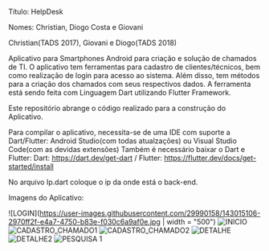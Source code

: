 Título: HelpDesk

Nomes: Christian, Diogo Costa e Giovani

Christian(TADS 2017), Giovani e Diogo(TADS 2018)

Aplicativo para Smartphones Android para criação e solução de chamados de TI. O aplicativo tem ferramentas para cadastro de clientes/técnicos, bem como realização de login para acesso ao sistema. Além disso, tem métodos para a criação dos chamados com seus respectivos dados. A ferramenta está sendo feita com Linguagem Dart utilizando Flutter Framework.

Este repositório abrange o código realizado para a construção do Aplicativo.

Para compilar o aplicativo, necessita-se de uma IDE com suporte a Dart/Flutter: Android Studio(com todas atualzações) ou Visual Studio Code(com as devidas extensões) Também é necessário baixar o Dart e Flutter: Dart: https://dart.dev/get-dart / Flutter: https://flutter.dev/docs/get-started/install

No arquivo Ip.dart coloque o ip da onde está o back-end.

Imagens do Aplicativo:

![LOGIN](https://user-images.githubusercontent.com/29990158/143015106-2970ff2f-e4a7-4750-b83e-f030c6a9af0e.jpg | width = "500")
![INICIO](https://user-images.githubusercontent.com/29990158/143015127-01681d59-935f-4369-a820-35387a6e8f4d.jpg)
![CADASTRO_CHAMADO1](https://user-images.githubusercontent.com/29990158/143015151-42fc896f-167f-4275-bb15-2c24f6da7926.jpg)
![CADASTRO_CHAMADO2](https://user-images.githubusercontent.com/29990158/143015156-da7b685e-1b37-4a89-9915-cba92225c6be.jpg)
![DETALHE](https://user-images.githubusercontent.com/29990158/143015204-0b0317ab-edde-4a5c-a08c-a8a89dd7a2d6.jpg)
![DETALHE2](https://user-images.githubusercontent.com/29990158/143015211-fe3778cf-5dd9-4482-9829-81de543ac733.jpg)
![PESQUISA 1](https://user-images.githubusercontent.com/29990158/143015219-14316d9d-5294-4188-9783-0737efceb4eb.jpg)

